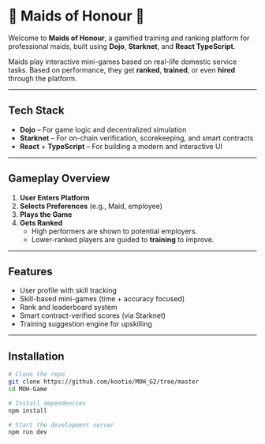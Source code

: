 # 🧹 Maids of Honour 👑

Welcome to **Maids of Honour**, a gamified training and ranking platform for professional maids, built using **Dojo**, **Starknet**, and **React TypeScript**.

Maids play interactive mini-games based on real-life domestic service tasks. Based on performance, they get **ranked**, **trained**, or even **hired** through the platform.

---

## Tech Stack

-  **Dojo** – For game logic and decentralized simulation
-  **Starknet** – For on-chain verification, scorekeeping, and smart contracts
-  **React** + **TypeScript** – For building a modern and interactive UI

---

## Gameplay Overview

1. **User Enters Platform**
2. **Selects Preferences** (e.g., Maid, employee)
3. **Plays the Game**
4. **Gets Ranked**
   - High performers are shown to potential employers.
   - Lower-ranked players are guided to **training** to improve.

---

##  Features

-  User profile with skill tracking
-  Skill-based mini-games (time + accuracy focused)
-  Rank and leaderboard system
-  Smart contract-verified scores (via Starknet)
-  Training suggestion engine for upskilling

---

## Installation

```bash
# Clone the repo
git clone https://github.com/kootie/MOH_G2/tree/master
cd MOH-Game

# Install dependencies
npm install

# Start the development server
npm run dev
